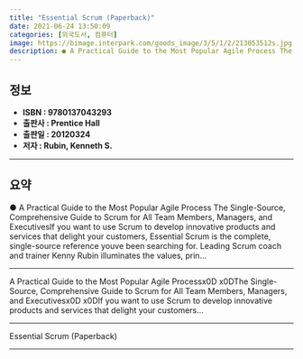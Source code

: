 ```yaml
---
title: "Essential Scrum (Paperback)"
date: 2021-06-24 13:50:09
categories: [외국도서, 컴퓨터]
image: https://bimage.interpark.com/goods_image/3/5/1/2/213053512s.jpg
description: ● A Practical Guide to the Most Popular Agile Process The Single-Source, Comprehensive Guide to Scrum for All Team Members, Managers, and ExecutivesIf you want
---
```


## **정보**

- **ISBN : 9780137043293**
- **출판사 : Prentice Hall**
- **출판일 : 20120324**
- **저자 : Rubin, Kenneth S.**

------



## **요약**

●  A Practical Guide to the Most Popular Agile Process The Single-Source, Comprehensive Guide to Scrum for All Team Members, Managers, and ExecutivesIf you want to use Scrum to develop innovative products and services that delight your customers, Essential Scrum is the complete, single-source reference youve been searching for. Leading Scrum coach and trainer Kenny Rubin illuminates the values, prin...

------

A Practical Guide to the Most Popular Agile Processx0D x0DThe Single-Source, Comprehensive Guide to Scrum for All Team Members, Managers, and Executivesx0D x0DIf you want to use Scrum to develop innovative products and services that delight your customers... 

------


Essential Scrum (Paperback) 

------


